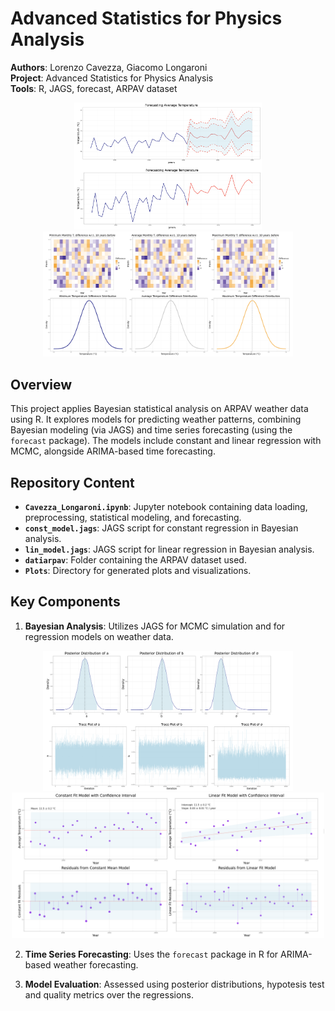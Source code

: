 # Advanced Statistics for Physics Analysis

**Authors**: Lorenzo Cavezza, Giacomo Longaroni  
**Project**: Advanced Statistics for Physics Analysis  
**Tools**: R, JAGS, forecast, ARPAV dataset  


<div align="center">
 <img src="./Plots/forecasting.png" alt="Forecasting Model" width="300"><img src="./Plots/distribution.png" alt="Constant Model Posterior" width="400">
</div>


## Overview

This project applies Bayesian statistical analysis on ARPAV weather data using R. It explores models for predicting weather patterns, combining Bayesian modeling (via JAGS) and time series forecasting (using the `forecast` package). The models include constant and linear regression with MCMC, alongside ARIMA-based time forecasting.

## Repository Content

- **`Cavezza_Longaroni.ipynb`**: Jupyter notebook containing data loading, preprocessing, statistical modeling, and forecasting.
- **`const_model.jags`**: JAGS script for constant regression in Bayesian analysis.
- **`lin_model.jags`**: JAGS script for linear regression in Bayesian analysis.
- **`datiarpav`**: Folder containing the ARPAV dataset used.
- **`Plots`**: Directory for generated plots and visualizations.

## Key Components

1. **Bayesian Analysis**: Utilizes JAGS for MCMC simulation and for regression models on weather data.
<div align="center">
 <img src="./Plots/markov.png" alt="Linear Model Posterior" width="400"><img src="./Plots/regression.png" alt="Linear Model Posterior" width="500">
</div>

2. **Time Series Forecasting**: Uses the `forecast` package in R for ARIMA-based weather forecasting.

4. **Model Evaluation**: Assessed using posterior distributions, hypotesis test and quality metrics over the regressions.

